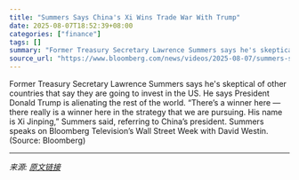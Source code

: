 ```yaml
---
title: "Summers Says China's Xi Wins Trade War With Trump"
date: 2025-08-07T18:52:39+08:00
categories: ["finance"]
tags: []
summary: "Former Treasury Secretary Lawrence Summers says he's skeptical of other countries that say they are going to invest in the US. He says President Donald Trump is alienating the rest of the world. “Ther"
source_url: "https://www.bloomberg.com/news/videos/2025-08-07/summers-says-china-s-xi-wins-trade-war-with-trump-video"
---
```


Former Treasury Secretary Lawrence Summers says he's skeptical of other countries that say they are going to invest in the US. He says President Donald Trump is alienating the rest of the world. “There’s a winner here &mdash; there really is a winner here in the strategy that we are pursuing. His name is Xi Jinping,” Summers said, referring to China’s president. Summers speaks on Bloomberg Television’s Wall Street Week with David Westin. (Source: Bloomberg)

---

*来源: [原文链接](https://www.bloomberg.com/news/videos/2025-08-07/summers-says-china-s-xi-wins-trade-war-with-trump-video)*
